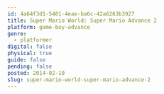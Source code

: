 ```yaml
---
id: 4a64f3d1-5401-4eae-ba6c-42a6263b3927
title: Super Mario World: Super Mario Advance 2
platform: game-boy-advance
genre:
  - platformer
digital: false
physical: true
guide: false
pending: false
posted: 2014-02-10
slug: super-mario-world-super-mario-advance-2
---
```

